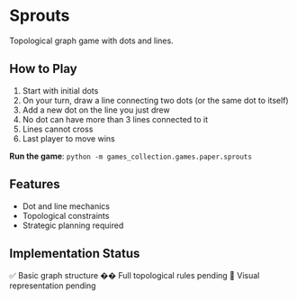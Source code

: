 # Sprouts

Topological graph game with dots and lines.

## How to Play

1. Start with initial dots
1. On your turn, draw a line connecting two dots (or the same dot to itself)
1. Add a new dot on the line you just drew
1. No dot can have more than 3 lines connected to it
1. Lines cannot cross
1. Last player to move wins

**Run the game**: `python -m games_collection.games.paper.sprouts`

## Features

- Dot and line mechanics
- Topological constraints
- Strategic planning required

## Implementation Status

✅ Basic graph structure �� Full topological rules pending 🔄 Visual representation pending
